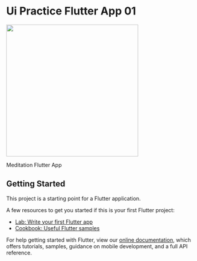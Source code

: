 # Ui Practice Flutter App 01

<img src="https://github.com/AhmadNosratian/ui_pr_01/tree/master/assets/home.png?raw=true" width="350">


Meditation Flutter App 

## Getting Started

This project is a starting point for a Flutter application.

A few resources to get you started if this is your first Flutter project:

- [Lab: Write your first Flutter app](https://flutter.dev/docs/get-started/codelab)
- [Cookbook: Useful Flutter samples](https://flutter.dev/docs/cookbook)

For help getting started with Flutter, view our
[online documentation](https://flutter.dev/docs), which offers tutorials,
samples, guidance on mobile development, and a full API reference.
